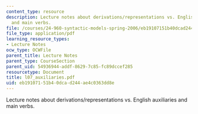 ```yaml
---
content_type: resource
description: Lecture notes about derivations/representations vs. English auxiliaries
  and main verbs.
file: /courses/24-960-syntactic-models-spring-2006/eb19107151b40dcad244ae4c0363dd8e_l07_auxiliaries.pdf
file_type: application/pdf
learning_resource_types:
- Lecture Notes
ocw_type: OCWFile
parent_title: Lecture Notes
parent_type: CourseSection
parent_uid: 54936944-addf-8629-7c85-fc89dccef285
resourcetype: Document
title: l07_auxiliaries.pdf
uid: eb191071-51b4-0dca-d244-ae4c0363dd8e
---
```

Lecture notes about derivations/representations vs. English auxiliaries and main verbs.

